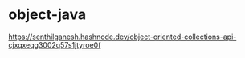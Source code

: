 # object-java

https://senthilganesh.hashnode.dev/object-oriented-collections-api-cjxqxeqg3002q57s1jtyroe0f
